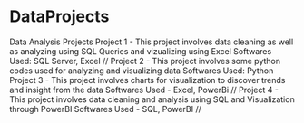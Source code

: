# DataProjects
Data Analysis Projects
Project 1 - This project involves data cleaning as well as analyzing using SQL Queries and vizualizing using Excel
Softwares Used: SQL Server, Excel //
Project 2 - This project involves some python codes used for analyzing and visualizing data
Softwares Used: Python
Project 3 - This project involves charts for visualization to discover trends and insight from the data
Softwares Used - Excel, PowerBi //
Project 4 - This project involves data cleaning and analysis using SQL and Visualization through PowerBI
Softwares Used - SQL, PowerBI //
